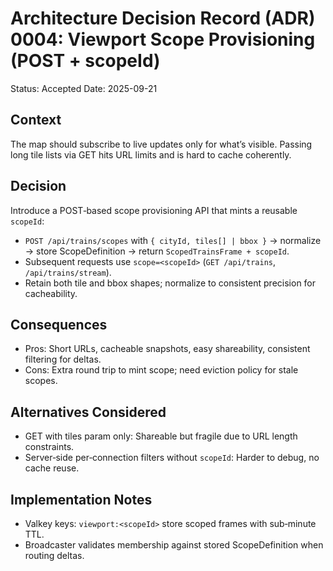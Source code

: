 # Architecture Decision Record (ADR) 0004: Viewport Scope Provisioning (POST + scopeId)

Status: Accepted
Date: 2025-09-21

## Context
The map should subscribe to live updates only for what’s visible. Passing long tile lists via GET hits URL limits and is hard to cache coherently.

## Decision
Introduce a POST‑based scope provisioning API that mints a reusable `scopeId`:
- `POST /api/trains/scopes` with `{ cityId, tiles[] | bbox }` → normalize → store ScopeDefinition → return `ScopedTrainsFrame + scopeId`.
- Subsequent requests use `scope=<scopeId>` (`GET /api/trains`, `/api/trains/stream`).
- Retain both tile and bbox shapes; normalize to consistent precision for cacheability.

## Consequences
- Pros: Short URLs, cacheable snapshots, easy shareability, consistent filtering for deltas.
- Cons: Extra round trip to mint scope; need eviction policy for stale scopes.

## Alternatives Considered
- GET with tiles param only: Shareable but fragile due to URL length constraints.
- Server‑side per‑connection filters without `scopeId`: Harder to debug, no cache reuse.

## Implementation Notes
- Valkey keys: `viewport:<scopeId>` store scoped frames with sub‑minute TTL.
- Broadcaster validates membership against stored ScopeDefinition when routing deltas.
